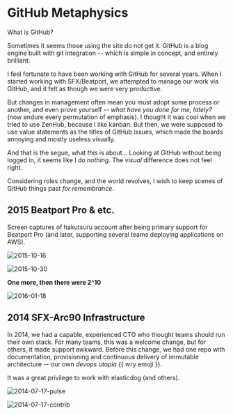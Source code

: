 GitHub Metaphysics
==================

What is GitHub?

Sometimes it seems those using the site do not get it. GitHub is a blog engine built with git integration -- which is simple in concept, and entirely brilliant.

I feel fortunate to have been working with GitHub for several years. When I started working with SFX/Beatport, we attempted to manage our work via GitHub, and it felt as though we were very productive.

But changes in management often mean you must adopt some process or another, and even prove yourself -- *what have you done for me, lately?* (now endure every permutation of emphasis). I thought it was cool when we tried to use ZenHub, because I like kanban. But then, we were supposed to use value statements as the titles of GitHub issues, which made the boards annoying and mostly useless visually.

And that is the segue, what *this* is about... Looking at GitHub without being logged in, it seems like I do *nothing*. The *visual* difference does not feel right.

Considering roles change, and the world revolves, I wish to keep scenes of GitHub things past *for remembrance*.


2015 Beatport Pro & etc.
------------------------

Screen captures of hakutsuru account after being primary support for Beatport Pro (and later, supporting several teams deploying applications on AWS).

![2015-10-16](2015_Beatport/2015-10-16_github-hakutsuru.png)

![2015-10-30](2015_Beatport/2015-10-30_github-hakutsuru.png)

**One more, then there were 2^10**

![2016-01-18](2016_Beatport/2016-01-18_github-hakutsuru.png)


2014 SFX-Arc90 Infrastructure
-----------------------------

In 2014, we had a capable, experienced CTO who thought teams should run their own stack. For many teams, this was a welcome change, but for others, it made support awkward. Before this change, we had one repo with documentation, provisioning and continuous delivery of immutable architecture -- our own *devops utopia*  {{ wry emoji }}.

It was a great privilege to work with elasticdog (and others).

![2014-07-17-pulse](2014_SFX-Arc90/2014-07-17_sfx-infrastructure_pulse.jpg)

![2014-07-17-contrib](2014_SFX-Arc90/2014-07-17_sfx-infrastructure_contributors.jpg)
